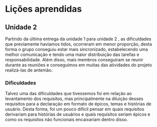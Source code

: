 # Lições aprendidas

## Unidade 2

Partindo da última entrega da unidade 1 para unidade 2 , as dificuldades que previamente havíamos tidos, ocorreram em menor proporção, desta forma o grupo conseguiu estar mais sincronizado, estabelecendo uma melhor comunicação e tendo uma maior distribuição das tarefas e responsabilidade. Além disso, mais membros conseguiram se reunir durante as reuniões e conseguímos em muitas das atividades do projeto realizá-las de antemão.

### Dificuldades

Talvez uma das dificuldades que tivessemos foi em relação ao levantamento dos requisitos, mas principalmente na diluição desses requisitos para a declaração em formato de épicos, temas e histórias de usuário. Desta forma, foi um pouco difícil pensar em quais requisitos derivariam para histórias de usuários e quais requisitos seriam épicos e como os requisitos não funcionais encaixariam dentro disso. 
